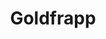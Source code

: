 ---
title: "Goldfrapp"
summary: "English electronic music duo, formed in 1999 in London. The duo consists of and ."
image: "goldfrapp.jpg"
---